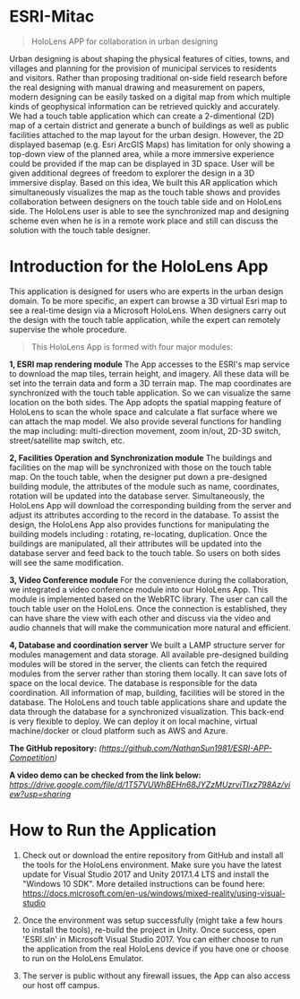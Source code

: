 
# ESRI-Mitac

> HoloLens APP for collaboration in urban designing

Urban designing is about shaping the physical features of cities, towns, and villages and planning for the provision of municipal services to residents and visitors. Rather than proposing traditional on-side field research before the real designing with manual drawing and measurement on papers, modern designing can be easily tasked on a digital map from which multiple kinds of geophysical information can be retrieved quickly and accurately. We had a touch table application which can create a 2-dimentional (2D) map of a certain district and generate a bunch of buildings as well as public facilities attached to the map layout for the urban design. However, the 2D displayed basemap (e.g. Esri ArcGIS Maps) has limitation for only showing a top-down view of the planned area, while a more immersive experience could be provided if the map can be displayed in 3D space. User will be given additional degrees of freedom to explorer the design in a 3D immersive display. Based on this idea, We built this AR application which simultaneously visualizes the map as the touch table shows and provides collaboration between designers on the touch table side and on HoloLens side. The HoloLens user is able to see the synchronized map and designing scheme even when he is in a remote work place and still can discuss the solution with the touch table designer.

# Introduction for the HoloLens App

This application is designed for users who are experts in the urban design domain. To be more specific, an expert can browse a 3D virtual Esri map to see a real-time design via a Microsoft HoloLens. When designers carry out the design with the touch table application, while the expert can remotely supervise the whole procedure.

> This HoloLens App is formed with four major modules:

**1, ESRI map rendering module**
The App accesses to the ESRI's map service to download the map tiles, terrain height, and imagery. All these data will be set into the terrain data and form a 3D terrain map. The map coordinates are synchronized with the touch table application. So we can visualize the same location on the both sides. The App adopts the spatial mapping feature of HoloLens to scan the whole space and calculate a flat surface where we can attach the map model. We also provide several functions for handling the map including: multi-direction movement, zoom in/out, 2D-3D switch, street/satellite map switch, etc.

**2, Facilities Operation and Synchronization module**
The buildings and facilities on the map will be synchronized with those on the touch table map. On the touch table, when the designer put down a pre-designed building module, the attributes of the module such as name, coordinates, rotation will be updated into the database server. Simultaneously, the HoloLens App will download the corresponding building from the server and adjust its attributes according to the record in the database. To assist the design, the HoloLens App also provides functions for manipulating the building models including : rotating, re-locating, duplication. Once the buildings are manipulated, all their attributes will be updated into the database server and feed back to the touch table. So users on both sides will see the same modification.

**3, Video Conference module**
For the convenience during the collaboration, we integrated a video conference module into our HoloLens App. This module is implemented based on the WebRTC library. The user can call the touch table user on the HoloLens. Once the connection is established, they can have share the view with each other and discuss via the video and audio channels that will make the communication more natural and efficient.

**4, Database and coordination server**
We built a LAMP structure server for modules management and data storage. All available pre-designed building modules will be stored in the server, the clients can fetch the required modules from the server rather than storing them locally. It can save lots of space on the local device. The database is responsible for the data coordination. All information of map, building, facilities will be stored in the database. The HoloLens and touch table applications share and update the data through the database for a synchronized visualization. This back-end is very flexible to deploy. We can deploy it on local machine, virtual machine/docker or cloud platform such as AWS and Azure.

**The GitHub repository:**
*(https://github.com/NathanSun1981/ESRI-APP-Competition)*

**A video demo can be checked from the link below:**
*https://drive.google.com/file/d/1T57VUWhBEHn68JYZzMUzrviTIxz798Az/view?usp=sharing*

# How to Run the Application

1. Check out or download the entire repository from GitHub and install all the tools for the HoloLens environment. Make sure you have the latest update for Visual Studio 2017 and Unity 2017.1.4 LTS and install the "Windows 10 SDK". More detailed instructions can be found here:
https://docs.microsoft.com/en-us/windows/mixed-reality/using-visual-studio

2. Once the environment was setup successfully (might take a few hours to install the tools), re-build the project in Unity. Once success, open 'ESRI.sln' in Microsoft Visual Studio 2017. You can either choose to run the application from the real HoloLens device if you have one or choose to run on the HoloLens Emulator.

3. The server is public without any firewall issues, the App can also access our host off campus.